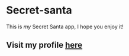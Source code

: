 # **Secret-santa**

This is _my_ Secret Santa app, I hope you enjoy it!

## Visit my profile [here](https://github.com/brunobarbagelata)
